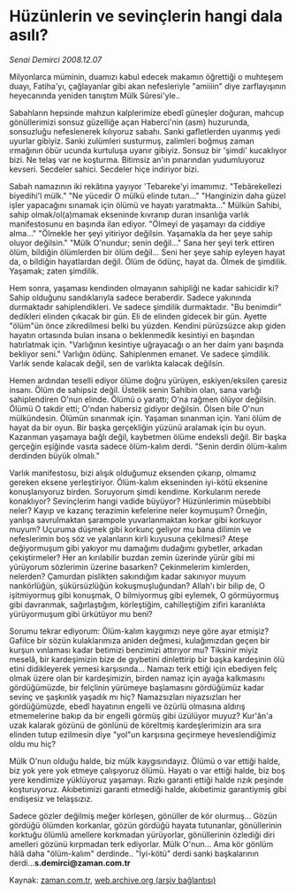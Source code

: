 # Hüzünlerin ve sevinçlerin hangi dala asılı?

*Senai Demirci 2008.12.07*

<tr><td class="metin" colspan="2" style="padding-top: 20px; padding-left: 5px; padding-right: 10px;">Milyonlarca müminin, duamızı kabul edecek makamın öğrettiği o muhteşem duayı, Fatiha'yı, çağlayanlar gibi akan nefesleriyle "amiiiin" diye zarflayışının heyecanında yeniden tanıştım Mülk Sûresi'yle..</td></tr><tr><td class="metin" colspan="2" style="padding-top: 20px; padding-left: 5px; padding-right: 10px;"><p>Sabahların hepsinde mahzun kalplerimize ebedî güneşler doğuran, mahcup gönüllerimizi sonsuz güzelliğe açan Haberci'nin (asm) huzurunda, sonsuzluğu nefeslenerek kılıyoruz sabahı. Sanki gafletlerden uyanmış yedi uyurlar gibiyiz. Sanki zulümleri susturmuş, zalimleri boğmuş zaman ırmağının öbür ucunda kurtuluşa uyanır gibiyiz. Sonsuz bir 'şimdi' kucaklıyor bizi. Ne telaş var ne koşturma. Bitimsiz an'ın pınarından yudumluyoruz kevseri. Secdeler sahici. Secdeler hiçe indiriyor bizi. 
<p> Sabah namazının iki rekâtına yayıyor 'Tebareke'yi imamımız. "Tebârekellezi biyedihi'l mülk." "Ne yücedir O mülkü elinde tutan..." "Hanginizin daha güzel işler yapacağını sınamak için ölümü ve hayatı yaratmakta..." Mülkün Sahibi, sahip olmak/ol(a)mamak ekseninde kıvranıp duran insanlığa varlık manifestosunu en başında ilan ediyor. "Ölmeyi de yaşamayı da ciddiye alma..." "Ölmekle her şeyi yitiriyor değilsin. Yaşamakla da her şeye sahip oluyor değilsin." "Mülk O'nundur; senin değil..." Sana her şeyi terk ettiren ölüm, bildiğin ölümlerden bir ölüm değil... Seni her şeye sahip eyleyen hayat da, o bildiğin hayatlardan değil. Ölüm de ödünç, hayat da. Ölmek de şimdilik. Yaşamak; zaten şimdilik. 
<p>Hem sonra, yaşaması kendinden olmayanın sahipliği ne kadar sahicidir ki? Sahip olduğunu sandıklarıyla sadece beraberdir. Sadece yakınında durmaktadır sahiplendikleri. Ve sadece şimdilik durmaktadır. "Bu benimdir" dedikleri elinden çıkacak bir gün. Eli de elinden gidecek bir gün. Ayette "ölüm"ün önce zikredilmesi belki bu yüzden. Kendini pürüzsüzce akıp giden hayatın ortasında bulan insana o beklenmedik kesintiyi en başından hatırlatmak için. "Varlığının kesintiye uğrayacağı o an her daim yanı başında bekliyor seni." Varlığın ödünç. Sahiplenmen emanet. Ve sadece şimdilik. Varlık sende kalacak değil, sen de varlıkta kalacak değilsin. 
<p>Hemen ardından teselli ediyor ölüme doğru yürüyen, eskiyen/eksilen çaresiz insanı. Ölüm de sahipsiz değil. Üstelik senin Sahibin olan, sana varlığı sahiplendiren O'nun elinde. Ölümü o yarattı; O'na rağmen ölüyor değilsin. Ölümü O takdir etti; O'ndan habersiz gidiyor değilsin. Ölsen bile O'nun mülkündesin. Ölümün sınanmak için. Yaşaman sınanman için. Yani ölüm de hayat da bir oyun. Bir başka gerçekliğin yüzünü aralamak için bu oyun. Kazanman yaşamaya bağlı değil, kaybetmen ölüme endeksli değil. Bir başka gerçeğin eşiğinde vasıta sadece ölüm-kalım derdi. "Senin derdin ölüm-kalım derdinden büyük olmalı." 
<p>Varlık manifestosu, bizi alışık olduğumuz eksenden çıkarıp, olmamız gereken eksene yerleştiriyor. Ölüm-kalım ekseninden iyi-kötü eksenine konuşlanıyoruz birden. Soruyorum şimdi kendime. Korkularım nerede konaklıyor? Sevinçlerim hangi vadide büyüyor? Hüzünlerimin müsebbibi neler? Kayıp ve kazanç terazimin kefelerine neler koymuşum? Örneğin, yanlışa savrulmaktan şarampole yuvarlanmaktan korkar gibi korkuyor muyum? Uçuruma düşmek gibi korkunç geliyor mu bana dilimin ve nefeslerimin boş söz ve yalanların kirli kuyusuna çekilmesi? Ateşe değiyormuşum gibi yakıyor mu damağımı dudağımı gıybetler, arkadan çekiştirmeler? Her an kırılabilir buzdan zemin üzerinde yürür gibi mi yürüyorum sözlerimin üzerine basarken? Çekinmelerim kimlerden, nelerden? Çamurdan pislikten sakındığım kadar sakınıyor muyum nankörlüğün, şükürsüzlüğün kokuşmuşluğundan? Allah'ı bir bilip de, O işitmiyormuş gibi konuşmak, O bilmiyormuş gibi eylemek, O görmüyormuş gibi davranmak, sağırlaştığım, körleştiğim, cahilleştiğim zifiri karanlıkta yürüyormuşum gibi ürkütüyor mu beni? 
<p>Sorumu tekrar ediyorum: Ölüm-kalım kaygımızı neye göre ayar etmişiz? Gafilce bir sözün kulaklarımıza aniden değmesi, kulağımızdan geçen bir kurşun vınlaması kadar betimizi benzimizi attırıyor mu? Tiksinir miyiz meselâ, bir kardeşimizin bize de gıybetini dinlettirip bir başka kardeşinin ölü etini didikleyerek yemesi karşısında... Namazı terk ettiği için ebediyen felç olmak üzere olan bir kardeşimizin, birden namaz için ayağa kalkmasını gördüğümüzde, bir felçlinin yürümeye başlamasını gördüğümüz kadar sevinç ve şaşkınlık yaşadık mı hiç? Namazsızları niyazsızları her gördüğümüzde, ebedî hayatının engelli ve özürlü olmasına aldırış etmemelerine bakıp da bir engelli görmüş gibi üzülüyor muyuz? Kur'ân'a uzak kalarak gözünü de gönlünü de köreltmiş kardeşlerimizin ara sıra elinden tutup ezilmesin diye "yol"un karşısına geçirmeye heveslendiğimiz oldu mu hiç? 
<p>Mülk O'nun olduğu halde, biz mülk kaygısındayız. Ölümü o var ettiği halde, biz yok yere yok etmeye çalışıyoruz ölümü. Hayatı o var ettiği halde, biz boş yere kendimize yüklüyoruz yaşamayı. Rızkı garanti ettiği halde rızık peşinde koşturuyoruz. Akıbetimizi garanti etmediği halde, akıbetimiz garantiymiş gibi endişesiz ve telaşsızız. 
<p>Sadece gözler değilmiş meğer körleşen, gönüller de kör olurmuş... Gözün gördüğü ölümden korkanlar, gözün gördüğü hayata tutunanlar, gönüllerinin korktuğu ölümlü amellere korkmadan yürüyorlar, gönüllerinin özlediği diri amelleri gözünü kırpmadan terk ediyorlar. Mülk O'nun... Ama kör gönlüm hâlâ daha "ölüm-kalım" derdinde.. "İyi-kötü" derdi sanki başkalarının derdi...<b>s.demirci@zaman.com.tr</b><br/></p></p></p></p></p></p></p></p></td></tr>

Kaynak: [zaman.com.tr](http://zaman.com.tr/yazar.do?yazino=767844), [web.archive.org (arşiv bağlantısı)](http://web.archive.org/web/20081226114028/http://www.zaman.com.tr:80/yazar.do?yazino=767844)
